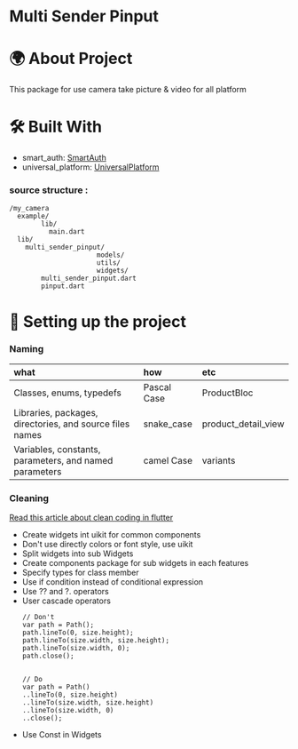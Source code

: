 # Multi Sender Pinput
# 🌍 About Project
This package for use camera take picture & video for all platform

# 🛠 Built With
- smart_auth: [SmartAuth](https://pub.dev/packages/smart_auth)
- universal_platform: [UniversalPlatform](https://pub.dev/packages/universal_platform)

### source structure :
```
/my_camera
  example/
        lib/
          main.dart
  lib/
    multi_sender_pinput/
                      models/
                      utils/
                      widgets/
        multi_sender_pinput.dart
        pinput.dart    
```

# 🧾 Setting up the project

### Naming

| what | how     | etc    |
| :-------- | :------- | :---------- |
| Classes, enums, typedefs | Pascal Case | ProductBloc  |
| Libraries, packages, directories, and source files names | snake_case | product_detail_view  |
| Variables, constants, parameters, and named parameters | camel Case | variants  |

### Cleaning
[Read this article about clean coding in flutter]("https://medium.com/flutter-community/flutter-best-practices-and-tips-7c2782c9ebb5")
- Create widgets int uikit for common components
- Don't use directly colors or font style, use uikit
- Split widgets into sub Widgets
- Create components package for sub widgets in each features
- Specify types for class member
- Use if condition instead of conditional expression
- Use ?? and ?. operators
- User cascade operators
    ```
    // Don't
    var path = Path();
    path.lineTo(0, size.height);
    path.lineTo(size.width, size.height);
    path.lineTo(size.width, 0);
    path.close();


    // Do
    var path = Path()
    ..lineTo(0, size.height)
    ..lineTo(size.width, size.height)
    ..lineTo(size.width, 0)
    ..close();

    ```
- Use Const in Widgets

